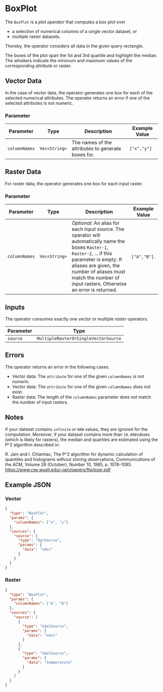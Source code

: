 # BoxPlot

The `BoxPlot` is a _plot operator_ that computes a box plot over

- a selection of numerical columns of a single vector dataset, or
- multiple raster datasets.

Thereby, the operator considers all data in the given query rectangle.

The boxes of the plot span the 1st and 3rd quartile and highlight the median. The whiskers indicate the minimum and maximum values of the corresponding attribute or raster.

## Vector Data

In the case of vector data, the operator generates one box for each of the selected numerical attributes.
The operator returns an error if one of the selected attributes is not numeric.

### Parameter

| Parameter     | Type          | Description                                        | Example Value |
| ------------- | ------------- | -------------------------------------------------- | ------------- |
| `columnNames` | `Vec<String>` | The names of the attributes to generate boxes for. | `["x","y"]`   |

## Raster Data

For raster data, the operator generates one box for each input raster.

### Parameter

| Parameter       | Type          | Description                                                                                                                                                                                                                                                            | Example Value |
| --------------- | ------------- | ---------------------------------------------------------------------------------------------------------------------------------------------------------------------------------------------------------------------------------------------------------------------- | ------------- |
| `columnNames`   | `Vec<String>` | _Optional_: An alias for each input source. The operator will automatically name the boxes `Raster-1`, `Raster-2`, ... if this parameter is empty. If aliases are given, the number of aliases must match the number of input rasters. Otherwise an error is returned. | `["A","B"]`.  |

## Inputs

The operator consumes exactly one _vector_ or multiple _raster_ operators.

| Parameter | Type                                 |
| --------- | ------------------------------------ |
| `source`  | `MultipleRasterOrSingleVectorSource` |

## Errors

The operator returns an error in the following cases.

- Vector data: The `attribute` for one of the given `columnNames` is not numeric.
- Vector data: The `attribute` for one of the given `columnNames` does not exist.
- Raster data: The length of the `columnNames` parameter does not match the number of input rasters.

## Notes

If your dataset contains `infinite` or `NAN` values, they are ignored for the computation. Moreover, if your dataset contains more than `10.000`values (which is likely for rasters),
the median and quartiles are estimated using the P^2 algorithm described in:

R. Jain and I. Chlamtac, The P^2 algorithm for dynamic calculation of quantiles and
histograms without storing observations, Communications of the ACM,
Volume 28 (October), Number 10, 1985, p. 1076-1085.
<https://www.cse.wustl.edu/~jain/papers/ftp/psqr.pdf>

## Example JSON

### Vector

```json
{
  "type": "BoxPlot",
  "params": {
    "columnNames": ["x", "y"]
  },
  "sources": {
    "source": {
      "type": "OgrSource",
      "params": {
        "data": "ndvi"
      }
    }
  }
}
```

### Raster

```json
{
  "type": "BoxPlot",
  "params": {
    "columnNames": ["A", "B"]
  },
  "sources": {
    "source": [
      {
        "type": "GdalSource",
        "params": {
          "data": "ndvi"
        }
      },
      {
        "type": "GdalSource",
        "params": {
          "data": "temperature"
        }
      }
    ]
  }
}
```
